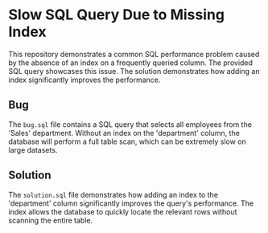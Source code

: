 # Slow SQL Query Due to Missing Index

This repository demonstrates a common SQL performance problem caused by the absence of an index on a frequently queried column.  The provided SQL query showcases this issue.  The solution demonstrates how adding an index significantly improves the performance.

## Bug
The `bug.sql` file contains a SQL query that selects all employees from the 'Sales' department.  Without an index on the 'department' column, the database will perform a full table scan, which can be extremely slow on large datasets.

## Solution
The `solution.sql` file demonstrates how adding an index to the 'department' column significantly improves the query's performance. The index allows the database to quickly locate the relevant rows without scanning the entire table. 